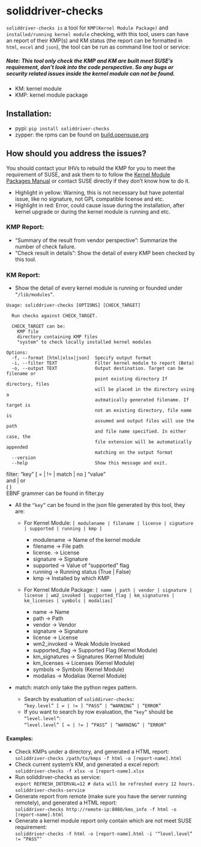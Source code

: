 # soliddriver-checks

```soliddriver-checks is``` a tool for ```KMP(Kernel Module Package)``` and ```installed/running kernel module``` checking, with this tool, users can have an report of their KMP(s) and KM status (the report can be formatted in ```html```, ```excel``` and ```json```), the tool can be run as command line tool or service:

##### Note: This tool only check the KMP and KM are built meet SUSE’s requirement, don’t look into the code perspective. So any bugs or security related issues inside the kernel module can not be found.

- KM: kernel module
- KMP: kernel module package

## Installation:
- pypi: ```pip install soliddriver-checks```
- zypper: the rpms can be found on [build.opensuse.org](https://build.opensuse.org/package/show/home:huizhizhao:soliddriver-checks/soliddriver-checks)

## How should you address the issues?
You should contact your IHVs to rebuild the KMP for you to meet the requirement of SUSE, and ask them to to follow the [Kernel Module Packages Manual](https://drivers.suse.com/doc/kmpm/) or contact SUSE directly if they don’t know how to do it.
- Highlight in yellow: Warning, this is not necessary but have potential issue, like no signature, not GPL compatible license and etc.
- Highlight in red: Error, could cause issue during the installation, after kernel upgrade or during the kernel module is running and etc.

### KMP Report:
- “Summary of the result from vendor perspective”: Summarize the number of check failure. 
- “Check result in details”: Show the detail of every KMP been checked by this tool.

### KM Report:
- Show the detail of every kernel module is running or founded under ```“/lib/modules”```.

```
Usage: soliddriver-checks [OPTIONS] [CHECK_TARGET]

  Run checks against CHECK_TARGET.

  CHECK_TARGET can be:
    KMP file
    directory containing KMP files
    "system" to check locally installed kernel modules

Options:
  -f, --format [html|xlsx|json]  Specify output format
  -i, --filter TEXT              Filter kernel module to report (Beta)
  -o, --output TEXT              Output destination. Target can be filename or
                                 point existing directory If directory, files
                                 will be placed in the directory using a
                                 autmatically generated filename. If target is
                                 not an existing directory, file name is
                                 assumed and output files will use the path
                                 and file name specified. In either case, the
                                 file extension will be automatically appended
                                 matching on the output format
  --version
  --help                         Show this message and exit.
```

filter:
“key” [ = | != | match | no ] “value”</br>
and | or</br>
( )</br>
EBNF grammer can be found in filter.py
- All the ```“key”``` can be found in the json file generated by this tool, they are:</br>
  - For Kernel Module:
    ```[ modulename | filename | license | signature | supported | running | kmp ]```

    - modulename -> Name of the kernel module
    - filename   -> File path
    - license.   -> License
    - signature  -> Signature
    - supported  -> Value of “supported” flag
    - running    -> Running status (True | False)
    - kmp        -> Installed by which KMP
  - For Kernel Module Package:
  ```[ name | path | vendor | signature | license | wm2_invoked | supported_flag | km_signatures | km_licenses | symbols | modalias]```
    - name           -> Name
    - path           -> Path
    - vendor         -> Vendor
    - signature      -> Signature
    - license        -> License
    - wm2_invoked    -> Weak Module Invoked
    - supported_flag -> Supported Flag (Kernel Module)
    - km_signatures  -> Signatures (Kernel Module)
    - km_licenses    -> Licenses (Kernel Module)
    - symbols        -> Symbols (Kernel Module)
    - modalias       -> Modalias (Kernel Module)

- match: match only take the python regex pattern.

  - Search by evaluation of ```soliddirver-checks```:</br>
 ```“key.level” [ = | != ] “PASS” | “WARNING” | “ERROR”```
  - If you want to search by row evaluation, the ```“key”``` should be ```“level.level”```:</br>
 ```“level.level” [ = | != ] “PASS” | “WARNING” | “ERROR”```

#### Examples:
- Check KMPs under a directory, and generated a HTML report:</br>
    ```soliddriver-checks /path/to/kmps -f html -o [report-name].html```
- Check current system’s KM, and generated a excel report:</br>
    ```soliddriver-checks -f xlsx -o [report-name].xlsx```
- Run soliddirver-checks as service:</br>
    ```export REFRESH_INTERVAL=12 # data will be refreshed every 12 hours.```
    ```soliddriver-checks-service```
- Generate report from remote (make sure you have the server running remotely), and generated a HTML report:</br>
    ```soliddriver-checks http://remote-ip:8080/kms_info -f html -o [report-name].html```
- Generate a kernel module report only contain which are not meet SUSE requirement:</br>
    ```soliddriver-checks -f html -o [report-name].html -i ‘“level.level” != “PASS”’```





